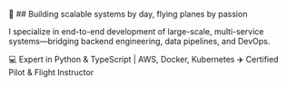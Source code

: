 👋 ## Building scalable systems by day, flying planes by passion

I specialize in end-to-end development of large-scale, multi-service systems—bridging backend engineering, data pipelines, and DevOps.

💻 Expert in Python & TypeScript | AWS, Docker, Kubernetes
✈️ Certified Pilot & Flight Instructor
